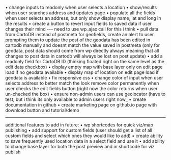 • change inputs to readonly when user selects a location
• show/results when user searches address and updates page
• populate all the fields when user selects an address, but only show display name, lat and long in the results
• create a button to revert input fields to saved data if user changes their mind --- need to use wp_ajax call for this i think
• pull data from CartoDB instead of postmeta for geofields, create an alert to user prompting them to update the post of the geodata has been edited in cartodb manually and doesnt match the value saved in postmeta (only for geodata, post data should come from wp directly always meaning that all changes to post data in cartodb will always be lost on post update)
• add a readonly field for CartoDB ID (thinking floated right on the same level as the edit data checkbox)
• display empty map with base layer only on edit page load if no geodata available
• display map of location on edit page load if geodata is available
• fix responsive css
• change color of input when user selects address to better match the look
remove color permanently when user checks the edit fields button (right now the color returns when user un-checked the box)
• ensure non-admin users can use geolocator (have to test, but i think its only available to admin users right now_
• create documentation in github
• create marketing page on github.io page with download button and tutorial/demo


----
additional features to add in future:
• wp shortcodes for quick viz/map publishing
• add support for custom fields (user should get a list of all custom fields and select which ones they would like to add)
• create ability to save frequently used location data in a select field and use it
• add ability to change base layer for both the post preview and in shortcode for viz publish
